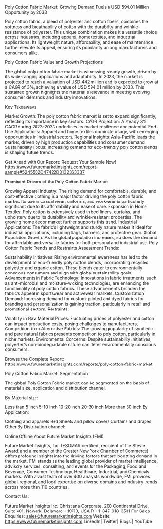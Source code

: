 Poly Cotton Fabric Market: Growing Demand Fuels a USD 594.01 Million Opportunity by 2033

Poly cotton fabric, a blend of polyester and cotton fibers, combines the softness and breathability of cotton with the durability and wrinkle-resistance of polyester. This unique combination makes it a versatile choice across industries, including apparel, home textiles, and industrial applications. Its lightweight nature, affordability, and ease of maintenance further elevate its appeal, ensuring its popularity among manufacturers and consumers alike.

Poly Cotton Fabric Value and Growth Projections

The global poly cotton fabric market is witnessing steady growth, driven by its wide-ranging applications and adaptability. In 2023, the market is projected to reach a valuation of USD 442 million and is expected to grow at a CAGR of 3%, achieving a value of USD 594.01 million by 2033. This sustained growth highlights the material's relevance in meeting evolving consumer demands and industry innovations.

Key Takeaways

Market Growth: The poly cotton fabric market is set to expand significantly, reflecting its importance in key sectors.
CAGR Projection: A steady 3% CAGR during 2023-2033 underlines its market resilience and potential.
End-Use Applications: Apparel and home textiles dominate usage, with emerging opportunities in industrial sectors.
Regional Insights: Asia-Pacific leads the market, driven by high production capabilities and consumer demand.
Sustainability Focus: Increasing demand for eco-friendly poly cotton blends is shaping future trends.

Get Ahead with Our Report: Request Your Sample Now! https://www.futuremarketinsights.com/report-sample#5245502D47422D3132363337

Prominent Drivers of the Poly Cotton Fabric Market

Growing Apparel Industry: The rising demand for comfortable, durable, and cost-effective clothing is a major factor driving the poly cotton fabric market. Its use in casual wear, uniforms, and workwear is particularly significant due to its affordability and ease of care.
Expansion in Home Textiles: Poly cotton is extensively used in bed linens, curtains, and upholstery due to its durability and wrinkle-resistant properties. The growing home decor market further supports this trend.
Industrial Applications: The fabric's lightweight and sturdy nature makes it ideal for industrial applications, including flags, banners, and protective gear.
Global Population Growth: As the global population increases, so does the demand for affordable and versatile fabrics for both personal and industrial use.
Poly Cotton Fabric Trends and Restraints Assessment
Trends:

Sustainability Initiatives: Rising environmental awareness has led to the development of eco-friendly poly cotton blends, incorporating recycled polyester and organic cotton. These blends cater to environmentally conscious consumers and align with global sustainability goals.
Advancements in Fabric Technology: Innovations in fabric treatments, such as anti-microbial and moisture-wicking technologies, are enhancing the functionality of poly cotton fabrics. These advancements broaden the fabric's appeal in sportswear and activewear markets.
Customization Demand: Increasing demand for custom-printed and dyed fabrics for branding and personalization is gaining traction, particularly in retail and promotional sectors.
Restraints:

Volatility in Raw Material Prices: Fluctuating prices of polyester and cotton can impact production costs, posing challenges to manufacturers.
Competition from Alternative Fabrics: The growing popularity of synthetic and pure natural fabrics presents competition to poly cotton, particularly in niche markets.
Environmental Concerns: Despite sustainability initiatives, polyester’s non-biodegradable nature can deter environmentally conscious consumers.

Browse the Complete Report: https://www.futuremarketinsights.com/reports/poly-cotton-fabric-market

Poly Cotton Fabric Market: Segmentation

The global Poly Cotton Fabric market can be segmented on the basis of material size, application and distribution channel.

By Material size:

Less than 5 inch
5-10 inch
10-20 inch
20-30 inch
More than 30 inch
By Application:

Clothing and apparels
Bed Sheets and pillow covers
Curtains and drapes
Other
By Distribution channel:

Online
Offline
About Future Market Insights (FMI)

Future Market Insights, Inc. (ESOMAR certified, recipient of the Stevie Award, and a member of the Greater New York Chamber of Commerce) offers profound insights into the driving factors that are boosting demand in the market. FMI stands as the leading global provider of market intelligence, advisory services, consulting, and events for the Packaging, Food and Beverage, Consumer Technology, Healthcare, Industrial, and Chemicals markets. With a vast team of over 400 analysts worldwide, FMI provides global, regional, and local expertise on diverse domains and industry trends across more than 110 countries.

Contact Us:        

Future Market Insights Inc.
Christiana Corporate, 200 Continental Drive,
Suite 401, Newark, Delaware - 19713, USA
T: +1-347-918-3531
For Sales Enquiries:  sales@futuremarketinsights.com
Website:  https://www.futuremarketinsights.com
LinkedIn| Twitter| Blogs | YouTube
